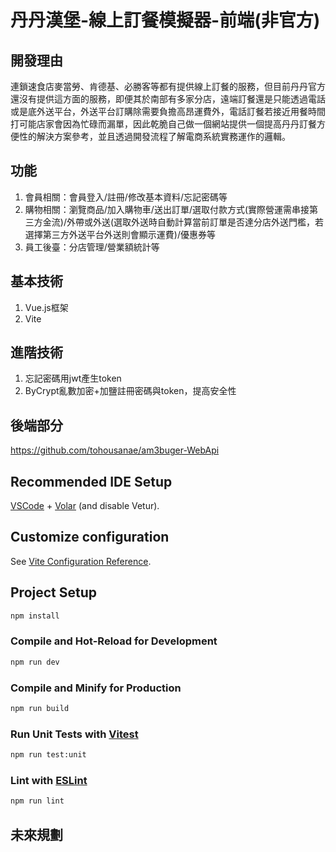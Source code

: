 # 丹丹漢堡-線上訂餐模擬器-前端(非官方)

## 開發理由
連鎖速食店麥當勞、肯德基、必勝客等都有提供線上訂餐的服務，但目前丹丹官方還沒有提供這方面的服務，即便其於南部有多家分店，遠端訂餐還是只能透過電話或是底外送平台，外送平台訂購除需要負擔高昂運費外，電話訂餐若接近用餐時間打可能店家會因為忙碌而漏單，因此乾脆自己做一個網站提供一個提高丹丹訂餐方便性的解決方案參考，並且透過開發流程了解電商系統實務運作的邏輯。

## 功能
1. 會員相關：會員登入/註冊/修改基本資料/忘記密碼等
2. 購物相關：瀏覽商品/加入購物車/送出訂單/選取付款方式(實際營運需串接第三方金流)/外帶或外送(選取外送時自動計算當前訂單是否達分店外送門檻，若選擇第三方外送平台外送則會顯示運費)/優惠券等
3. 員工後臺：分店管理/營業額統計等

## 基本技術
1. Vue.js框架
2. Vite

## 進階技術
1. 忘記密碼用jwt產生token
2. ByCrypt亂數加密+加鹽註冊密碼與token，提高安全性

## 後端部分

https://github.com/tohousanae/am3buger-WebApi

## Recommended IDE Setup

[VSCode](https://code.visualstudio.com/) + [Volar](https://marketplace.visualstudio.com/items?itemName=Vue.volar) (and disable Vetur).

## Customize configuration

See [Vite Configuration Reference](https://vitejs.dev/config/).

## Project Setup

```sh
npm install
```

### Compile and Hot-Reload for Development

```sh
npm run dev
```

### Compile and Minify for Production

```sh
npm run build
```

### Run Unit Tests with [Vitest](https://vitest.dev/)

```sh
npm run test:unit
```

### Lint with [ESLint](https://eslint.org/)

```sh
npm run lint
```
## 未來規劃
